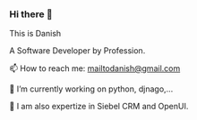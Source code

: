 ### Hi there 👋

This is Danish 

A Software Developer by Profession.

📫 How to reach me: mailtodanish@gmail.com

🔭 I’m currently working on python, djnago,...

🌱 I am also expertize in Siebel CRM and OpenUI.


<!--
**mailtodanish/mailtodanish** is a ✨ _special_ ✨ repository because its `README.md` (this file) appears on your GitHub profile.

Here are some ideas to get you started:

- 🔭 I’m currently working on ...
- 🌱 I’m currently learning ...
- 👯 I’m looking to collaborate on ...
- 🤔 I’m looking for help with ...
- 💬 Ask me about ...
- 📫 How to reach me: ...
- 😄 Pronouns: ...
- ⚡ Fun fact: ...
-->
